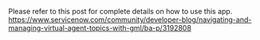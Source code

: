 Please refer to this post for complete details on how to use this app. 
https://www.servicenow.com/community/developer-blog/navigating-and-managing-virtual-agent-topics-with-gml/ba-p/3192808
